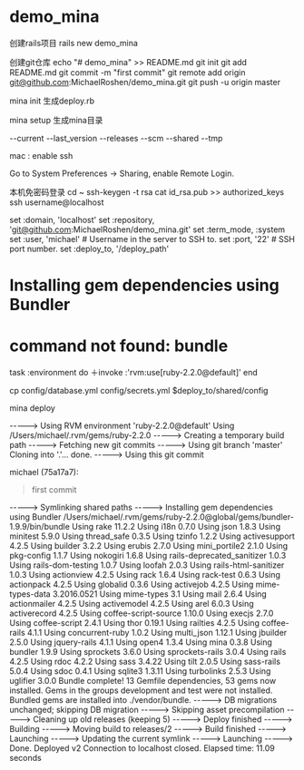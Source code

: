 # demo_mina

创建rails项目
rails new demo_mina

创建git仓库
echo "# demo_mina" >> README.md
git init
git add README.md
git commit -m "first commit"
git remote add origin git@github.com:MichaelRoshen/demo_mina.git
git push -u origin master

mina init
生成deploy.rb

mina setup
生成mina目录

--current
--last_version
--releases
--scm
--shared
--tmp

mac : enable ssh

Go to System Preferences -> Sharing, enable Remote Login.

本机免密码登录
cd ~
ssh-keygen -t rsa
cat id_rsa.pub >> authorized_keys
ssh username@localhost


set :domain, 'localhost'
set :repository, 'git@github.com:MichaelRoshen/demo_mina.git'
set :term_mode, :system
set :user, 'michael'    # Username in the server to SSH to.
set :port, '22'     # SSH port number.
set :deploy_to, '/deploy_path'

# Installing gem dependencies using Bundler
# command not found: bundle

task :environment do
  ＋invoke :'rvm:use[ruby-2.2.0@default]'
end


cp config/database.yml config/secrets.yml $deploy_to/shared/config

mina deploy


-----> Using RVM environment 'ruby-2.2.0@default'
Using /Users/michael/.rvm/gems/ruby-2.2.0
-----> Creating a temporary build path
-----> Fetching new git commits
-----> Using git branch 'master'
Cloning into '.'...
done.
-----> Using this git commit

michael (75a17a7):
> first commit

-----> Symlinking shared paths
-----> Installing gem dependencies using Bundler
/Users/michael/.rvm/gems/ruby-2.2.0@global/gems/bundler-1.9.9/bin/bundle
Using rake 11.2.2
Using i18n 0.7.0
Using json 1.8.3
Using minitest 5.9.0
Using thread_safe 0.3.5
Using tzinfo 1.2.2
Using activesupport 4.2.5
Using builder 3.2.2
Using erubis 2.7.0
Using mini_portile2 2.1.0
Using pkg-config 1.1.7
Using nokogiri 1.6.8
Using rails-deprecated_sanitizer 1.0.3
Using rails-dom-testing 1.0.7
Using loofah 2.0.3
Using rails-html-sanitizer 1.0.3
Using actionview 4.2.5
Using rack 1.6.4
Using rack-test 0.6.3
Using actionpack 4.2.5
Using globalid 0.3.6
Using activejob 4.2.5
Using mime-types-data 3.2016.0521
Using mime-types 3.1
Using mail 2.6.4
Using actionmailer 4.2.5
Using activemodel 4.2.5
Using arel 6.0.3
Using activerecord 4.2.5
Using coffee-script-source 1.10.0
Using execjs 2.7.0
Using coffee-script 2.4.1
Using thor 0.19.1
Using railties 4.2.5
Using coffee-rails 4.1.1
Using concurrent-ruby 1.0.2
Using multi_json 1.12.1
Using jbuilder 2.5.0
Using jquery-rails 4.1.1
Using open4 1.3.4
Using mina 0.3.8
Using bundler 1.9.9
Using sprockets 3.6.0
Using sprockets-rails 3.0.4
Using rails 4.2.5
Using rdoc 4.2.2
Using sass 3.4.22
Using tilt 2.0.5
Using sass-rails 5.0.4
Using sdoc 0.4.1
Using sqlite3 1.3.11
Using turbolinks 2.5.3
Using uglifier 3.0.0
Bundle complete! 13 Gemfile dependencies, 53 gems now installed.
Gems in the groups development and test were not installed.
Bundled gems are installed into ./vendor/bundle.
-----> DB migrations unchanged; skipping DB migration
-----> Skipping asset precompilation
-----> Cleaning up old releases (keeping 5)
-----> Deploy finished
-----> Building
-----> Moving build to releases/2
-----> Build finished
-----> Launching
-----> Updating the current symlink
-----> Launching
-----> Done. Deployed v2
Connection to localhost closed.
       Elapsed time: 11.09 seconds

